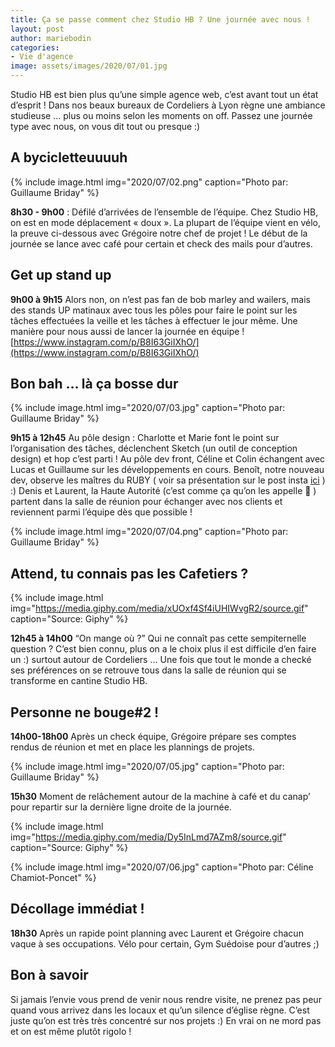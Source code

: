 ```yaml
---
title: Ça se passe comment chez Studio HB ? Une journée avec nous !
layout: post
author: mariebodin
categories:
- Vie d'agence
image: assets/images/2020/07/01.jpg
---
```


Studio HB est bien plus qu’une simple agence web, c’est avant tout un état d’esprit ! Dans nos beaux bureaux de Cordeliers à Lyon règne une ambiance studieuse … plus ou moins selon les moments on off. Passez une journée type avec nous, on vous dit tout ou presque :)

## A bycicletteuuuuh

{% include image.html img="2020/07/02.png" caption="Photo par: Guillaume Briday" %}

**8h30 - 9h00** : Défilé d’arrivées de l’ensemble de l’équipe. Chez Studio HB, on est en mode déplacement « doux ». La plupart de l’équipe vient en vélo, la preuve ci-dessous avec Grégoire notre chef de projet ! Le début de la journée se lance avec café pour certain et check des mails pour d’autres.

## Get up stand up

**9h00 à 9h15** Alors non, on n’est pas fan de bob marley and wailers, mais des stands UP matinaux avec tous les pôles pour faire le point sur les tâches effectuées la veille et les tâches à effectuer le jour même. Une manière pour nous aussi de lancer la journée en équipe !
[https://www.instagram.com/p/B8I63GiIXhO/](https://www.instagram.com/p/B8I63GiIXhO/)

## Bon bah … là ça bosse dur

{% include image.html img="2020/07/03.jpg" caption="Photo par: Guillaume Briday" %}

**9h15 à 12h45**  Au pôle design :  Charlotte et Marie font le point sur l’organisation des tâches, déclenchent Sketch (un outil de conception design) et hop c’est parti ! Au pôle dev front, Céline et Colin échangent avec Lucas et Guillaume sur les développements en cours. Benoît, notre nouveau dev, observe les maîtres du RUBY ( voir sa présentation sur le post insta [ici](https://www.instagram.com/p/CCvJ2_wHRIH/) ) :) Denis et Laurent, la Haute Autorité (c’est comme ça qu’on les appelle 🙂 ) partent dans la salle de réunion pour échanger avec nos clients et reviennent parmi l’équipe dès que possible !

{% include image.html img="2020/07/04.png" caption="Photo par: Guillaume Briday" %}

## Attend, tu connais pas les Cafetiers ?

{% include image.html img="https://media.giphy.com/media/xUOxf4Sf4iUHIWvgR2/source.gif" caption="Source: Giphy" %}

**12h45 à 14h00**
“On mange où ?”  Qui ne connaît pas cette sempiternelle question ? C’est bien connu, plus on a le choix plus il est difficile d’en faire un :)  surtout autour de Cordeliers … Une fois que tout le monde a checké ses préférences on se retrouve tous dans la salle de réunion qui se transforme en cantine Studio HB.

## Personne ne bouge#2 !

**14h00-18h00**  Après un check équipe, Grégoire prépare ses comptes rendus de réunion et met en place les plannings de projets.

{% include image.html img="2020/07/05.jpg" caption="Photo par: Guillaume Briday" %}

**15h30** Moment de relâchement autour de la machine à café et du canap’ pour repartir sur la dernière ligne droite de la journée.

{% include image.html img="https://media.giphy.com/media/Dy5InLmd7AZm8/source.gif" caption="Source: Giphy" %}

{% include image.html img="2020/07/06.jpg" caption="Photo par: Céline Chamiot-Poncet" %}

## Décollage immédiat !

**18h30** Après un rapide point planning avec Laurent et Grégoire chacun vaque à ses occupations. Vélo pour certain, Gym Suédoise pour d’autres ;)

## Bon à savoir

Si jamais l’envie vous prend de venir nous rendre visite, ne prenez pas peur quand vous arrivez dans les locaux et qu’un silence d’église règne. C’est juste qu’on est très très concentré sur nos projets :) En vrai on ne mord pas et on est même plutôt rigolo !
